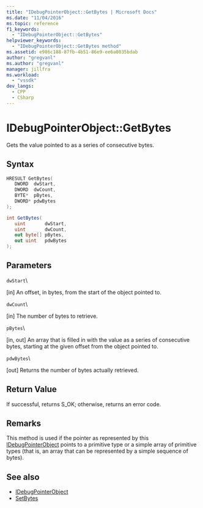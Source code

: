```yaml
---
title: "IDebugPointerObject::GetBytes | Microsoft Docs"
ms.date: "11/04/2016"
ms.topic: reference
f1_keywords:
  - "IDebugPointerObject::GetBytes"
helpviewer_keywords:
  - "IDebugPointerObject::GetBytes method"
ms.assetid: e986c188-87fb-4b51-86e9-ee6a0035bdab
author: "gregvanl"
ms.author: "gregvanl"
manager: jillfra
ms.workload:
  - "vssdk"
dev_langs:
  - CPP
  - CSharp
---
```

# IDebugPointerObject::GetBytes
Gets the value pointed to as a series of consecutive bytes.

## Syntax

```cpp
HRESULT GetBytes( 
   DWORD  dwStart,
   DWORD  dwCount,
   BYTE*  pBytes,
   DWORD* pdwBytes
);
```

```csharp
int GetBytes(
   uint       dwStart,
   uint       dwCount,
   out byte[] pBytes,
   out uint   pdwBytes
);
```

## Parameters
 `dwStart`\

 [in] An offset, in bytes, from the start of the object pointed to.

 `dwCount`\

 [in] The number of bytes to retrieve.

 `pBytes`\

 [in, out] An array that is filled in with the value as a series of consecutive bytes, starting at the given offset from the object pointed to.

 `pdwBytes`\

 [out] Returns the number of bytes actually retrieved.

## Return Value
 If successful, returns S_OK; otherwise, returns an error code.

## Remarks
 This method is used if the pointer as represented by this [IDebugPointerObject](../../../extensibility/debugger/reference/idebugpointerobject.md) points to a primitive type or a simple array of primitive types (that is, an array that can be represented by a simple sequence of bytes).

## See also
- [IDebugPointerObject](../../../extensibility/debugger/reference/idebugpointerobject.md)
- [SetBytes](../../../extensibility/debugger/reference/idebugpointerobject-setbytes.md)